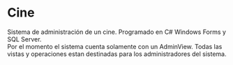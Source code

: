 # Cine
Sistema de administración de un cine. Programado en C# Windows Forms y SQL Server.<br>
Por el momento el sistema cuenta solamente con un AdminView. Todas las vistas y operaciones estan destinadas para los administradores del sistema.
